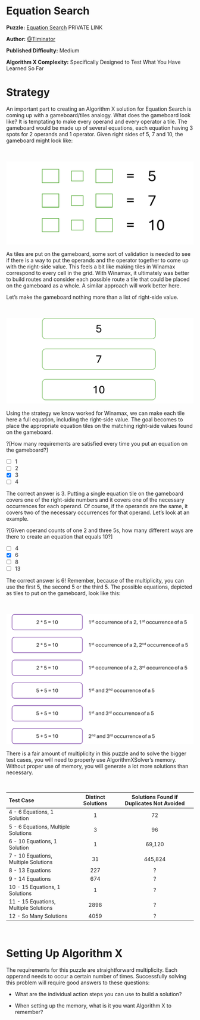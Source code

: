 # Equation Search

__Puzzle:__ [Equation Search](https://www.codingame.com/contribute/view/100071e2989e321b98a5118cdacdf90ebf6d26) PRIVATE LINK

__Author:__ [@Timinator](https://www.codingame.com/profile/2df7157da821f39bbf6b36efae1568142907334)

__Published Difficulty:__ Medium

__Algorithm X Complexity:__ Specifically Designed to Test What You Have Learned So Far

# Strategy

An important part to creating an Algorithm X solution for Equation Search is coming up with a gameboard/tiles analogy. What does the gameboard look like? It is temptating to make every operand and every operator a tile. The gameboard would be made up of several equations, each equation having 3 spots for 2 operands and 1 operator. Given right sides of 5, 7 and 10, the gameboard might look like:

<BR><BR>
![Initial Gameboard](Gameboard1.png)
<BR>

As tiles are put on the gameboard, some sort of validation is needed to see if there is a way to put the operands and the operator together to come up with the right-side value. This feels a bit like making tiles in Winamax correspond to every cell in the grid. With Winamax, it ultimately was better to build routes and consider each possible route a tile that could be placed on the gameboard as a whole. A similar approach will work better here.

Let’s make the gameboard nothing more than a list of right-side value. 

<BR><BR>
![Simplified Gameboard](Gameboard2.png)
<BR>

Using the strategy we know worked for Winamax, we can make each tile here a full equation, including the right-side value. The goal becomes to place the appropriate equation tiles on the matching right-side values found on the gameboard.

?[How many requirements are satisfied every time you put an equation on the gameboard?]
-[ ] 1
-[ ] 2
-[x] 3
-[ ] 4

The correct answer is 3. Putting a single equation tile on the gameboard covers one of the right-side numbers and it covers one of the necessary occurrences for each operand. Of course, if the operands are the same, it covers two of the necessary occurrences for that operand. Let’s look at an example. 

?[Given operand counts of one 2 and three 5s, how many different ways are there to create an equation that equals 10?]
-[ ] 4
-[x] 6
-[ ] 8
-[ ] 13

The correct answer is 6! Remember, because of the multiplicity, you can use the first 5, the second 5 or the third 5. The possible equations, depicted as tiles to put on the gameboard, look like this:

<BR><BR>
![Ways to Make 10](WaysToMake10.png)
<BR>

There is a fair amount of multiplicity in this puzzle and to solve the bigger test cases, you will need to properly use AlgorithmXSolver’s memory. Without proper use of memory, you will generate a lot more solutions than necessary.

<BR>

| Test Case | Distinct Solutions     | Solutions Found if Duplicates Not Avoided |
|:--|:----:|:------------------------------------------------------------------:|
|4 - 6 Equations, 1 Solution|1|72|
|5 - 6 Equations, Multiple Solutions|3|96|
|6 - 10 Equations, 1 Solution|1|69,120|
|7 - 10 Equations, Multiple Solutions|31|445,824|
|8 - 13 Equations|227|?|
|9 - 14 Equations|674|?|
|10 - 15 Equations, 1 Solutions|1|?|
|11 - 15 Equations, Multiple Solutions|2898|?|
|12 - So Many Solutions|4059|?|
<BR>

# Setting Up Algorithm X

The requirements for this puzzle are straightforward multiplicity. Each opperand needs to occur a certain number of times. Successfully solving this problem will require good answers to these questions:

* What are the individual action steps you can use to build a solution?
  
* When setting up the memory, what is it you want Algorithm X to remember?
